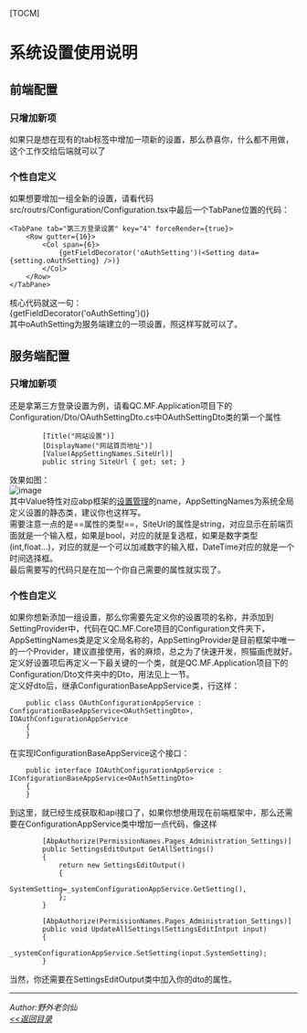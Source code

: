 [TOCM]
# 系统设置使用说明
## 前端配置
### 只增加新项
如果只是想在现有的tab标签中增加一项新的设置，那么恭喜你，什么都不用做，这个工作交给后端就可以了
### 个性自定义
如果想要增加一组全新的设置，请看代码src/routrs/Configuration/Configuration.tsx中最后一个TabPane位置的代码：

```
<TabPane tab="第三方登录设置" key="4" forceRender={true}>
	<Row gutter={16}>
		<Col span={6}>
			{getFieldDecorator('oAuthSetting')(<Setting data={setting.oAuthSetting} />)}
		</Col>
	</Row>
</TabPane>
```
核心代码就这一句：  
{getFieldDecorator('oAuthSetting')(<Setting data={setting.oAuthSetting} />)}  
其中oAuthSetting为服务端建立的一项设置，照这样写就可以了。
## 服务端配置
### 只增加新项
还是拿第三方登录设置为例，请看QC.MF.Application项目下的Configuration/Dto/OAuthSettingDto.cs中OAuthSettingDto类的第一个属性
```
        [Title("网站设置")]
        [DisplayName("网站首页地址")]
        [Value(AppSettingNames.SiteUrl)]
        public string SiteUrl { get; set; }
```
效果如图：  
![image](http://note.youdao.com/yws/api/personal/file/WEB91ffba79b00de93936f3e6efd297e513?method=download&shareKey=e734a436b5fd2a2808d9f4b5dfe715fc)  
其中Value特性对应abp框架的[设置管理](http://www.cnblogs.com/farb/p/ABPSettingManagement.html)的name，AppSettingNames为系统全局定义设置的静态类，建议你也这样写。  
需要注意一点的是==属性的类型==，SiteUrl的属性是string，对应显示在前端页面就是一个输入框，如果是bool，对应的就是复选框，如果是数字类型(int,float...)，对应的就是一个可以加减数字的输入框，DateTime对应的就是一个时间选择框。  
最后需要写的代码只是在加一个你自己需要的属性就实现了。
### 个性自定义
如果你想新添加一组设置，那么你需要先定义你的设置项的名称，并添加到SettingProvider中，代码在QC.MF.Core项目的Configuration文件夹下，AppSettingNames类是定义全局名称的，AppSettingProvider是目前框架中唯一的一个Provider，建议直接使用，省的麻烦，总之为了快速开发，照猫画虎就好。  
定义好设置项后再定义一下最关键的一个类，就是QC.MF.Application项目下的Configuration/Dto文件夹中的Dto，用法见上一节。  
定义好dto后，继承ConfigurationBaseAppService类，行这样：

```
    public class OAuthConfigurationAppService : ConfigurationBaseAppService<OAuthSettingDto>, IOAuthConfigurationAppService
    {
    }
```
在实现IConfigurationBaseAppService这个接口：
```
    public interface IOAuthConfigurationAppService : IConfigurationBaseAppService<OAuthSettingDto>
    {
    }
```
到这里，就已经生成获取和api接口了，如果你想使用现在前端框架中，那么还需要在ConfigurationAppService类中增加一点代码，像这样
```
        [AbpAuthorize(PermissionNames.Pages_Administration_Settings)]
        public SettingsEditOutput GetAllSettings()
        {
            return new SettingsEditOutput()
            {
                SystemSetting=_systemConfigurationAppService.GetSetting(),
            };
        }

        [AbpAuthorize(PermissionNames.Pages_Administration_Settings)]
        public void UpdateAllSettings(SettingsEditIntput input)
        {
            _systemConfigurationAppService.SetSetting(input.SystemSetting);
        }
```
当然，你还需要在SettingsEditOutput类中加入你的dto的属性。  

---
 *Author:野外老剑仙*   
 *[<<返回目录](/document)*